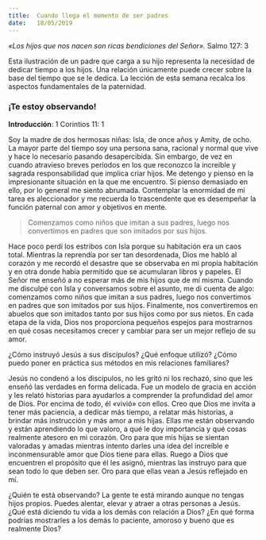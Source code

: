 ```yaml
---
title:  Cuando llega el momento de ser padres
date:   18/05/2019
---
```


*«Los hijos que nos nacen son ricas bendiciones del Señor».* Salmo 127: 3 

Esta ilustración de un padre que carga a su hijo representa la necesidad de dedicar tiempo a los hijos. Una relación únicamente puede crecer sobre la base del tiempo que se le dedica. La lección de esta semana recalca los aspectos fundamentales de la paternidad.

### ¡Te estoy observando! 

**Introducción**: 1 Corintios 11: 1 

Soy la madre de dos hermosas niñas: Isla, de once años y Amity, de ocho. La mayor parte del tiempo soy una persona sana, racional y normal que vive y hace lo necesario pasando desapercibida. Sin embargo, de vez en cuando atravieso breves períodos en los que reconozco la increíble y sagrada responsabilidad que implica criar hijos. Me detengo y pienso en la impresionante situación en la que me encuentro. Si pienso demasiado en ello, por lo general me siento abrumada. Contemplar la enormidad de mi tarea es aleccionador y me recuerda lo trascendente que es desempeñar la función paternal con amor y objetivos en mente. 

> Comenzamos como niños que imitan a sus padres, luego nos convertimos en padres que son imitados por sus hijos. 

Hace poco perdí los estribos con Isla porque su habitación era un caos total. Mientras la reprendía por ser tan desordenada, Dios me habló al corazón y me recordó el desastre que se observaba en mi propia habitación y en otra donde había permitido que se acumularan libros y papeles. El Señor me enseñó a no esperar más de mis hijos que de mí misma. Cuando me disculpé con Isla y conversamos sobre el asunto, me di cuenta de algo: comenzamos como niños que imitan a sus padres, luego nos convertimos en padres que son imitados por sus hijos. Finalmente, nos convertiremos en abuelos que son imitados tanto por sus hijos como por sus nietos. En cada etapa de la vida, Dios nos proporciona pequeños espejos para mostrarnos en qué cosas necesitamos crecer y cambiar para ser un mejor reflejo de su amor. 

¿Cómo instruyó Jesús a sus discípulos? ¿Qué enfoque utilizó? ¿Cómo puedo poner en práctica sus métodos en mis relaciones familiares? 

Jesús no condenó a los discípulos, no les gritó ni los rechazó, sino que les enseñó las verdades en forma delicada. Fue un modelo de gracia en acción y les relató historias para ayudarlos a comprender la profundidad del amor de Dios. Por encima de todo, él «vivió» con ellos. Creo que Dios me invita a tener más paciencia, a dedicar más tiempo, a relatar más historias, a brindar más instrucción y más amor a mis hijas. Ellas me están observando y están aprendiendo lo que valoro, a qué le doy importancia y qué cosas realmente atesoro en mi corazón. Oro para que mis hijas se sientan valoradas y amadas mientras intento darles una idea del increíble e inconmensurable amor que Dios tiene para ellas. Ruego a Dios que encuentren el propósito que él les asignó, mientras las instruyo para que sean todo lo que deben ser. Oro para que ellas vean a Jesús reflejado en mí. 

¿Quién te está observando? La gente te está mirando aunque no tengas hijos propios. Puedes alentar, elevar y atraer a otras personas a Jesús. ¿Qué está diciendo tu vida a los demás con relación a Dios? ¿En qué forma podrías mostrarles a los demás lo paciente, amoroso y bueno que es realmente Dios?